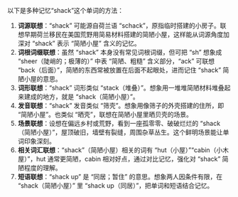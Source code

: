 以下是多种记忆“shack”这个单词的方法：
1. **词源联想**：“shack” 可能源自荷兰语 “schack”，原指临时搭建的小房子。联想早期荷兰移民在美国荒野用简易材料搭建的简陋小屋，这样能从词源角度加深对 “shack” 表示 “简陋小屋” 含义的记忆。
2. **词根词缀联想**：虽然 “shack” 本身没有常见词根词缀，但可把 “sh” 想象成 “sheer（陡峭的；极薄的）” 中表 “简陋、粗糙” 含义部分，“ack” 可联想 “back（后面）”，简陋的东西常被放置在后面不起眼处，进而记住 “shack” 简陋小屋的意思。
3. **词形联想**：“shack” 词形类似 “stack（堆叠）”。想象用一堆堆简陋材料堆叠起来建成的地方，就是 “shack（简陋小屋）”。
4. **发音联想**：“shack” 发音类似 “筛壳”。想象用像筛子的外壳搭建的住所，即 “简陋小屋”。也类似 “晒壳”，联想在简陋小屋里晒贝壳的场景。
5. **场景联想**：设想在偏远乡村或荒野，看到一座孤零零、破破烂烂的 “shack（简陋小屋）”，屋顶破旧，墙壁有裂缝，周围杂草丛生。这个鲜明场景能让单词印象深刻。
6. **相关词汇联想**：“shack”（简陋小屋）相关的词有 “hut（小屋）”“cabin（小木屋）”，hut 通常更简陋，cabin 相对好点，通过对比记忆，强化对 “shack” 简陋程度的理解。
7. **短语联想**：“shack up” 是 “同居；暂住” 的意思。想象两人因条件有限，在 “shack（简陋小屋）” 里 “shack up（同居）”，把单词和短语结合记忆。 
